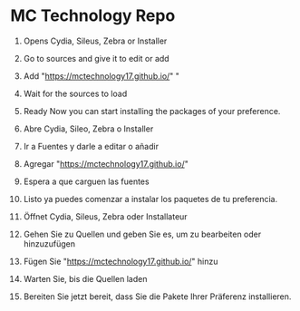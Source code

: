 # MC Technology Repo
1. Opens Cydia, Sileus, Zebra or Installer
2. Go to sources and give it to edit or add
3. Add "https://mctechnology17.github.io/" "
4. Wait for the sources to load
5. Ready Now you can start installing the packages of your preference.

1. Abre Cydia, Sileo, Zebra o Installer
2. Ir a Fuentes y darle a editar o añadir
3. Agregar "https://mctechnology17.github.io/"
4. Espera a que carguen las fuentes
5. Listo ya puedes comenzar a instalar los paquetes de tu preferencia.

1. Öffnet Cydia, Sileus, Zebra oder Installateur
2. Gehen Sie zu Quellen und geben Sie es, um zu bearbeiten oder hinzuzufügen
3. Fügen Sie "https://mctechnology17.github.io/" hinzu
4. Warten Sie, bis die Quellen laden
5. Bereiten Sie jetzt bereit, dass Sie die Pakete Ihrer Präferenz installieren.
